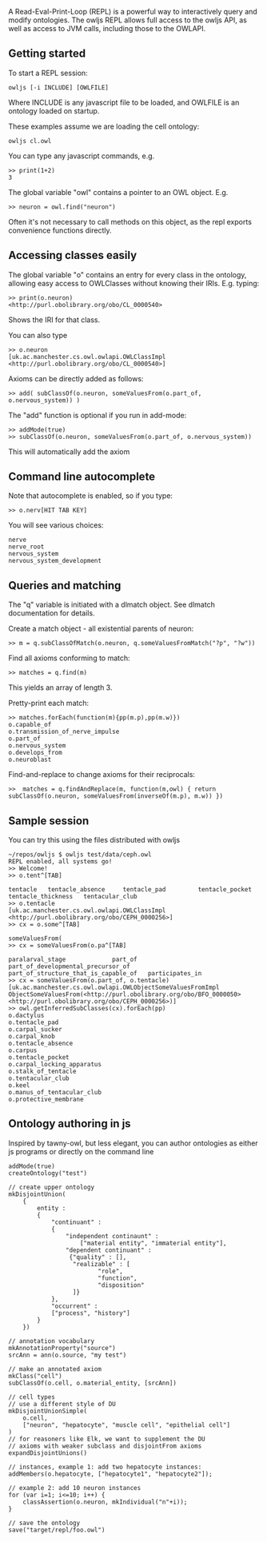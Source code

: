 A Read-Eval-Print-Loop (REPL) is a powerful way to interactively query
and modify ontologies. The owljs REPL allows full access to the owljs
API, as well as access to JVM calls, including those to the OWLAPI.

## Getting started

To start a REPL session:

    owljs [-i INCLUDE] [OWLFILE]

Where INCLUDE is any javascript file to be loaded, and OWLFILE is an
ontology loaded on startup.

These examples assume we are loading the cell ontology:

    owljs cl.owl

You can type any javascript commands, e.g.

    >> print(1+2)
    3

The global variable "owl" contains a pointer to an OWL object. E.g.

    >> neuron = owl.find("neuron")

Often it's not necessary to call methods on this object, as the repl
exports convenience functions directly.

## Accessing classes easily

The global variable "o" contains an entry for every class in the ontology,
allowing easy access to OWLClasses without knowing their
IRIs. E.g. typing:

    >> print(o.neuron)
    <http://purl.obolibrary.org/obo/CL_0000540>

Shows the IRI for that class.

You can also type

    >> o.neuron
    [uk.ac.manchester.cs.owl.owlapi.OWLClassImpl <http://purl.obolibrary.org/obo/CL_0000540>]

Axioms can be directly added as follows:

    >> add( subClassOf(o.neuron, someValuesFrom(o.part_of, o.nervous_system)) )

The "add" function is optional if you run in add-mode:

    >> addMode(true)
    >> subClassOf(o.neuron, someValuesFrom(o.part_of, o.nervous_system))

This will automatically add the axiom

## Command line autocomplete

Note that autocomplete is enabled, so if you type:

    >> o.nerv[HIT TAB KEY]

You will see various choices:

    nerve
    nerve_root                   
    nervous_system               
    nervous_system_development

## Queries and matching

The "q" variable is initiated with a dlmatch object. See dlmatch
documentation for details.

Create a match object - all existential parents of neuron:

    >> m = q.subClassOfMatch(o.neuron, q.someValuesFromMatch("?p", "?w"))

Find all axioms conforming to match:

    >> matches = q.find(m)

This yields an array of length 3.

Pretty-print each match:

    >> matches.forEach(function(m){pp(m.p),pp(m.w)})
    o.capable_of
    o.transmission_of_nerve_impulse
    o.part_of
    o.nervous_system
    o.develops_from
    o.neuroblast

Find-and-replace to change axioms for their reciprocals:

    >>  matches = q.findAndReplace(m, function(m,owl) { return subClassOf(o.neuron, someValuesFrom(inverseOf(m.p), m.w)) })



## Sample session

You can try this using the files distributed with owljs


```
~/repos/owljs $ owljs test/data/ceph.owl 
REPL enabled, all systems go!
>> Welcome!
>> o.tent^[TAB]

tentacle   tentacle_absence     tentacle_pad         tentacle_pocket      tentacle_thickness   tentacular_club
>> o.tentacle
[uk.ac.manchester.cs.owl.owlapi.OWLClassImpl <http://purl.obolibrary.org/obo/CEPH_0000256>]
>> cx = o.some^[TAB]

someValuesFrom(
>> cx = someValuesFrom(o.pa^[TAB]

paralarval_stage             part_of            part_of_developmental_precursor_of     part_of_structure_that_is_capable_of   participates_in
>> cx = someValuesFrom(o.part_of, o.tentacle)
[uk.ac.manchester.cs.owl.owlapi.OWLObjectSomeValuesFromImpl ObjectSomeValuesFrom(<http://purl.obolibrary.org/obo/BFO_0000050> <http://purl.obolibrary.org/obo/CEPH_0000256>)]
>> owl.getInferredSubClasses(cx).forEach(pp)
o.dactylus
o.tentacle_pad
o.carpal_sucker
o.carpal_knob
o.tentacle_absence
o.carpus
o.tentacle_pocket
o.carpal_locking_apparatus
o.stalk_of_tentacle
o.tentacular_club
o.keel
o.manus_of_tentacular_club
o.protective_membrane
```


## Ontology authoring in js

Inspired by tawny-owl, but less elegant, you can author ontologies as either js programs or directly on the command line

```
addMode(true)
createOntology("test")

// create upper ontology
mkDisjointUnion(
    {
        entity : 
        {
            "continuant" : 
            {
                "independent continaunt" : 
                    ["material entity", "immaterial entity"],
                "dependent continuant" :
                 {"quality" : [],
                  "realizable" : [
                         "role",
                         "function",
                         "disposition"
                  ]}
            },
            "occurrent" : 
            ["process", "history"]
        }
    })

// annotation vocabulary
mkAnnotationProperty("source")
srcAnn = ann(o.source, "my test")

// make an annotated axiom
mkClass("cell")
subClassOf(o.cell, o.material_entity, [srcAnn])

// cell types
// use a different style of DU
mkDisjointUnionSimple(
    o.cell,
    ["neuron", "hepatocyte", "muscle cell", "epithelial cell"]
)
// for reasoners like Elk, we want to supplement the DU
// axioms with weaker subclass and disjointFrom axioms
expandDisjointUnions()

// instances, example 1: add two hepatocyte instances:
addMembers(o.hepatocyte, ["hepatocyte1", "hepatocyte2"]);

// example 2: add 10 neuron instances
for (var i=1; i<=10; i++) {
    classAssertion(o.neuron, mkIndividual("n"+i));
}

// save the ontology
save("target/repl/foo.owl")
```


